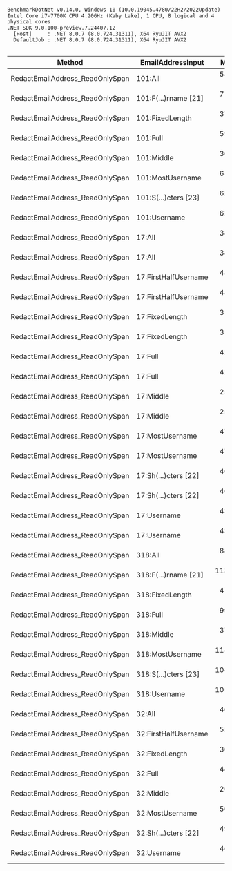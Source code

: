 ```

BenchmarkDotNet v0.14.0, Windows 10 (10.0.19045.4780/22H2/2022Update)
Intel Core i7-7700K CPU 4.20GHz (Kaby Lake), 1 CPU, 8 logical and 4 physical cores
.NET SDK 9.0.100-preview.7.24407.12
  [Host]     : .NET 8.0.7 (8.0.724.31311), X64 RyuJIT AVX2
  DefaultJob : .NET 8.0.7 (8.0.724.31311), X64 RyuJIT AVX2


```
| Method                        | EmailAddressInput    | Mean      | Error    | StdDev   | Gen0   | Allocated |
|------------------------------ |--------------------- |----------:|---------:|---------:|-------:|----------:|
| RedactEmailAddress_ReadOnlySpan | 101:All              |  54.74 ns | 1.120 ns | 1.871 ns | 0.0535 |     224 B |
| RedactEmailAddress_ReadOnlySpan | 101:F(...)rname [21] |  71.53 ns | 1.379 ns | 1.475 ns | 0.0535 |     224 B |
| RedactEmailAddress_ReadOnlySpan | 101:FixedLength      |  37.05 ns | 0.372 ns | 0.330 ns |      - |         - |
| RedactEmailAddress_ReadOnlySpan | 101:Full             |  59.98 ns | 0.656 ns | 0.547 ns | 0.0535 |     224 B |
| RedactEmailAddress_ReadOnlySpan | 101:Middle           |  30.47 ns | 0.249 ns | 0.208 ns |      - |         - |
| RedactEmailAddress_ReadOnlySpan | 101:MostUsername     |  65.73 ns | 0.854 ns | 0.713 ns | 0.0535 |     224 B |
| RedactEmailAddress_ReadOnlySpan | 101:S(...)cters [23] |  62.77 ns | 1.212 ns | 1.190 ns | 0.0535 |     224 B |
| RedactEmailAddress_ReadOnlySpan | 101:Username         |  62.67 ns | 1.165 ns | 0.973 ns | 0.0535 |     224 B |
| RedactEmailAddress_ReadOnlySpan | 17:All               |  38.73 ns | 0.483 ns | 0.452 ns | 0.0134 |      56 B |
| RedactEmailAddress_ReadOnlySpan | 17:All               |  38.01 ns | 0.540 ns | 0.451 ns | 0.0134 |      56 B |
| RedactEmailAddress_ReadOnlySpan | 17:FirstHalfUsername |  48.34 ns | 0.793 ns | 0.742 ns | 0.0134 |      56 B |
| RedactEmailAddress_ReadOnlySpan | 17:FirstHalfUsername |  48.28 ns | 0.683 ns | 0.639 ns | 0.0134 |      56 B |
| RedactEmailAddress_ReadOnlySpan | 17:FixedLength       |  31.24 ns | 0.114 ns | 0.101 ns |      - |         - |
| RedactEmailAddress_ReadOnlySpan | 17:FixedLength       |  31.72 ns | 0.339 ns | 0.283 ns |      - |         - |
| RedactEmailAddress_ReadOnlySpan | 17:Full              |  42.15 ns | 0.416 ns | 0.389 ns | 0.0134 |      56 B |
| RedactEmailAddress_ReadOnlySpan | 17:Full              |  42.25 ns | 0.524 ns | 0.491 ns | 0.0134 |      56 B |
| RedactEmailAddress_ReadOnlySpan | 17:Middle            |  25.35 ns | 0.197 ns | 0.185 ns |      - |         - |
| RedactEmailAddress_ReadOnlySpan | 17:Middle            |  25.73 ns | 0.151 ns | 0.126 ns |      - |         - |
| RedactEmailAddress_ReadOnlySpan | 17:MostUsername      |  47.32 ns | 0.368 ns | 0.307 ns | 0.0134 |      56 B |
| RedactEmailAddress_ReadOnlySpan | 17:MostUsername      |  47.30 ns | 0.460 ns | 0.408 ns | 0.0134 |      56 B |
| RedactEmailAddress_ReadOnlySpan | 17:Sh(...)cters [22] |  46.42 ns | 0.491 ns | 0.459 ns | 0.0134 |      56 B |
| RedactEmailAddress_ReadOnlySpan | 17:Sh(...)cters [22] |  46.38 ns | 0.323 ns | 0.287 ns | 0.0134 |      56 B |
| RedactEmailAddress_ReadOnlySpan | 17:Username          |  43.20 ns | 0.250 ns | 0.234 ns | 0.0134 |      56 B |
| RedactEmailAddress_ReadOnlySpan | 17:Username          |  43.02 ns | 0.512 ns | 0.428 ns | 0.0134 |      56 B |
| RedactEmailAddress_ReadOnlySpan | 318:All              |  88.45 ns | 1.419 ns | 1.258 ns | 0.1587 |     664 B |
| RedactEmailAddress_ReadOnlySpan | 318:F(...)rname [21] | 113.97 ns | 1.867 ns | 1.655 ns | 0.1587 |     664 B |
| RedactEmailAddress_ReadOnlySpan | 318:FixedLength      |  47.82 ns | 0.369 ns | 0.327 ns |      - |         - |
| RedactEmailAddress_ReadOnlySpan | 318:Full             |  99.97 ns | 1.410 ns | 1.178 ns | 0.1587 |     664 B |
| RedactEmailAddress_ReadOnlySpan | 318:Middle           |  37.35 ns | 0.315 ns | 0.263 ns |      - |         - |
| RedactEmailAddress_ReadOnlySpan | 318:MostUsername     | 114.65 ns | 1.915 ns | 1.599 ns | 0.1587 |     664 B |
| RedactEmailAddress_ReadOnlySpan | 318:S(...)cters [23] | 104.69 ns | 1.537 ns | 1.438 ns | 0.1587 |     664 B |
| RedactEmailAddress_ReadOnlySpan | 318:Username         | 105.90 ns | 2.093 ns | 1.958 ns | 0.1587 |     664 B |
| RedactEmailAddress_ReadOnlySpan | 32:All               |  40.50 ns | 0.405 ns | 0.359 ns | 0.0210 |      88 B |
| RedactEmailAddress_ReadOnlySpan | 32:FirstHalfUsername |  52.43 ns | 0.684 ns | 0.640 ns | 0.0210 |      88 B |
| RedactEmailAddress_ReadOnlySpan | 32:FixedLength       |  30.22 ns | 0.188 ns | 0.176 ns |      - |         - |
| RedactEmailAddress_ReadOnlySpan | 32:Full              |  44.48 ns | 0.269 ns | 0.225 ns | 0.0210 |      88 B |
| RedactEmailAddress_ReadOnlySpan | 32:Middle            |  26.04 ns | 0.239 ns | 0.223 ns |      - |         - |
| RedactEmailAddress_ReadOnlySpan | 32:MostUsername      |  50.80 ns | 0.825 ns | 0.689 ns | 0.0210 |      88 B |
| RedactEmailAddress_ReadOnlySpan | 32:Sh(...)cters [22] |  49.80 ns | 0.604 ns | 0.472 ns | 0.0210 |      88 B |
| RedactEmailAddress_ReadOnlySpan | 32:Username          |  46.98 ns | 0.483 ns | 0.428 ns | 0.0210 |      88 B |
